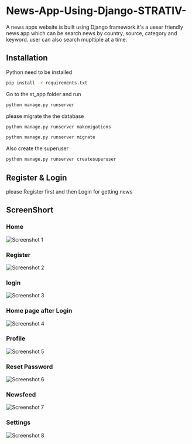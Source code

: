 # News-App-Using-Django-STRATIV-
A news apps website is built using Django framework.it's a ueser friendly news app which can be search news by country, source, category and keyword. user can also search mupltiple at a time.

## Installation

Python need to be installed

```bash
pip install -r requirements.txt
```

Go to the st_app folder and run

```bash
python manage.py runserver
```

please migrate the the database

```bash
python manage.py runserver makemigations
```
```bash
python manage.py runserver migrate
```
Also create the superuser
```bash
python manage.py runserver createsuperuser
```
## Register & Login 
please Register first and then Login for getting news

## ScreenShort
### Home
![Screenshot 1](https://user-images.githubusercontent.com/57463173/175051420-a5333698-2e65-406d-82f7-9549b1df2e41.png)
### Register
![Screenshot 2](https://user-images.githubusercontent.com/57463173/175051468-f5557b27-cc35-4e13-9fbe-9a31d08b9f92.png)
### login
![Screenshot 3](https://user-images.githubusercontent.com/57463173/175051516-42c41e9c-4988-4bf9-96d9-c822ce19478e.png)
### Home page after Login
![Screenshot 4](https://user-images.githubusercontent.com/57463173/175051780-3a1d0269-38cb-4c71-b9b5-1cdda773bfad.png)
### Profile
![Screenshot 5](https://user-images.githubusercontent.com/57463173/175051773-2706e251-d99c-4612-b43e-ad6a7702e269.png)
### Reset Password
![Screenshot 6](https://user-images.githubusercontent.com/57463173/175051764-8c69bc26-8e59-4e25-b053-a769edff9209.png)
### Newsfeed
![Screenshot 7](https://user-images.githubusercontent.com/57463173/175051725-b32c28d1-1944-4781-935b-de5de9da71a9.png)
### Settings
![Screenshot 8](https://user-images.githubusercontent.com/57463173/175051693-b55e3a73-994a-41a7-8fd0-73bfd8527d26.png)





